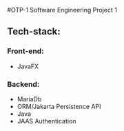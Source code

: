 #OTP-1
Software Engineering Project 1

## Tech-stack:
### Front-end:
* JavaFX
### Backend:
* MariaDb
* ORM/Jakarta Persistence API
* Java
* JAAS Authentication
